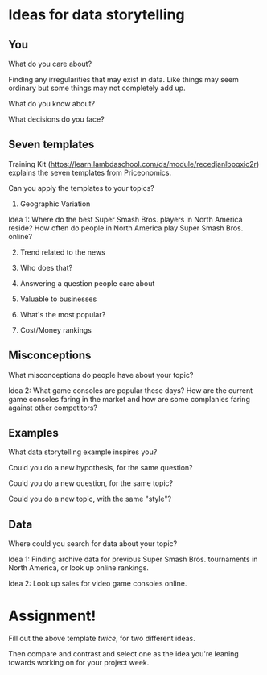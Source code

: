 # Ideas for data storytelling

## You

What do you care about?

Finding any irregularities that may exist in data. Like things may seem ordinary but some things may not completely add up.

What do you know about?



What decisions do you face?


## Seven templates

Training Kit (https://learn.lambdaschool.com/ds/module/recedjanlbpqxic2r) explains the seven templates from Priceonomics.

Can you apply the templates to your topics? 

1. Geographic Variation

Idea 1: Where do the best Super Smash Bros. players in North America reside? How often do people in North America play Super Smash Bros. online?


2. Trend related to the news


3. Who does that?


4. Answering a question people care about


5. Valuable to businesses


6. What's the most popular?


7. Cost/Money rankings


## Misconceptions

What misconceptions do people have about your topic?

Idea 2: What game consoles are popular these days? How are the current game consoles faring in the market and how are some complanies faring against other competitors?


## Examples

What data storytelling example inspires you?



Could you do a new hypothesis, for the same question?



Could you do a new question, for the same topic?


Could you do a new topic, with the same "style"?


## Data

Where could you search for data about your topic?

Idea 1: Finding archive data for previous Super Smash Bros. tournaments in North America, or look up online rankings.

Idea 2: Look up sales for video game consoles online.


# Assignment!

Fill out the above template *twice*, for two different ideas.

Then compare and contrast and select one as the idea you're leaning towards
working on for your project week.

